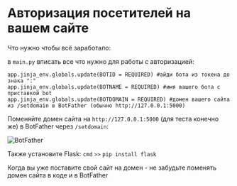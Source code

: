# Авторизация посетителей на вашем сайте
Что нужно чтобы всё заработало:

в `main.py` вписать все что нужно для работы с авторизацией:

```
app.jinja_env.globals.update(BOTID = REQUIRED) #айди бота из токена до знака ":"
app.jinja_env.globals.update(BOTNAME = REQUIRED) #имя вашего бота с приставкой bot
app.jinja_env.globals.update(BOTDOMAIN = REQUIRED) #домен вашего сайта из /setdomain в BotFather (обычно http://127.0.0.1:5000)
```

Поменяйте домен сайта на `http://127.0.0.1:5000` (для теста конечно же) в BotFather через `/setdomain`:

![BotFather](https://media.discordapp.net/attachments/993073713501196348/1039229083495698462/image.png)

Также установите Flask: `cmd` `>>` `pip install flask`

Когда вы уже поставите свой сайт на домен - не забудьте поменять домен сайта в коде и в BotFather

